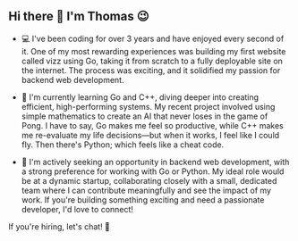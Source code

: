 ## Hi there 👋  I'm Thomas 😉

- 💻 I've been coding for over 3 years and have enjoyed every second of it. One of my most rewarding experiences was building my first website called vizz using Go, taking it from scratch to a fully deployable site on the internet. The process was exciting, and it solidified my passion for backend web development.

- 🌱  I'm currently learning Go and C++, diving deeper into creating efficient, high-performing systems. My recent project involved using simple mathematics to create an AI that never loses in the game of Pong. I have to say, Go makes me feel so productive, while C++ makes me re-evaluate my life decisions—but when it works, I feel like I could fly. Then there's Python; which feels like a cheat code.
  
- 🍁 I'm actively seeking an opportunity in backend web development, with a strong preference for working with Go or Python. My ideal role would be at a dynamic startup, collaborating closely with a small, dedicated team where I can contribute meaningfully and see the impact of my work. If you're building something exciting and need a passionate developer, I'd love to connect!

If you're hiring, let's chat! 🚀
